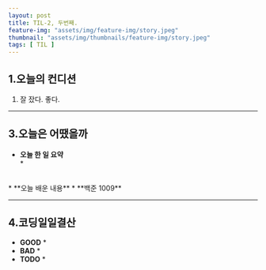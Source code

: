 ```yaml
---
layout: post
title: TIL-2, 두번째.
feature-img: "assets/img/feature-img/story.jpeg"
thumbnail: "assets/img/thumbnails/feature-img/story.jpeg"
tags: [ TIL ]
---
```


## 1.오늘의 컨디션
1. 잘 잤다. 좋다.

***

## 3.오늘은 어땠을까
* **오늘 한 일 요약**  
  * 
<br>
* **오늘 배운 내용**
  * **백준 1009**  

***

## 4.코딩일일결산
* **GOOD**
  * 
* **BAD**
  * 
* **TODO**
  * 



